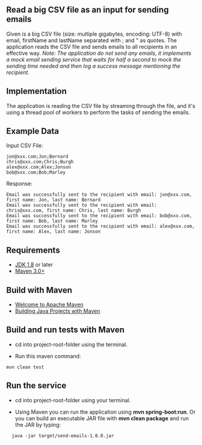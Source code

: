 ## Read a big CSV file as an input for sending emails

Given is a big CSV file (size: multiple gigabytes, encoding: UTF-8) with email, firstName and lastName separated with ; and " as quotes. 
The application reads the CSV file and sends emails to all recipients in an effective way. 
*Note: The application do not send any emails, it implements a mock email sending service that waits for half a second to mock the sending time needed 
and then log a success message mentioning the recipient.*

## Implementation

The application is reading the CSV file by streaming through the file, and it's using a thread pool of workers to perform the tasks of sending the emails.

## Example Data

Input CSV File:
```
jon@xxx.com;Jon;Bernard
chris@xxx.com;Chris;Burgh
alex@xxx.com;Alex;Jonson
bob@xxx.com;Bob;Marley
```

Response:
```
Email was successfully sent to the recipient with email: jon@xxx.com, first name: Jon, last name: Bernard
Email was successfully sent to the recipient with email: chris@xxx.com, first name: Chris, last name: Burgh
Email was successfully sent to the recipient with email: bob@xxx.com, first name: Bob, last name: Marley
Email was successfully sent to the recipient with email: alex@xxx.com, first name: Alex, last name: Jonson
```

## Requirements

* [JDK 1.8](http://www.oracle.com/technetwork/java/javase/downloads/index.html) or later
* [Maven 3.0+](http://maven.apache.org/download.cgi)

## Build with Maven

* [Welcome to Apache Maven](https://maven.apache.org/)
* [Building Java Projects with Maven](https://spring.io/guides/gs/maven/)

## Build and run tests with Maven

* cd into project-root-folder using the terminal.

* Run this maven command:
 
``` 
mvn clean test
``` 

## Run the service

* cd into project-root-folder using your terminal.

* Using Maven you can run the application using **mvn spring-boot:run**. 
  Or you can build an executable JAR file with **mvn clean package** and run the JAR by typing:

```
  java -jar target/send-emails-1.0.0.jar
```